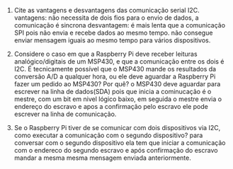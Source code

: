1. Cite as vantagens e desvantagens das comunicação serial I2C.
vantagens: não necessita de dois fios para o envio de dados, a comunicação é sincrona
desvantagem: é mais lenta que a comunicação SPI pois não envia e recebe dados ao mesmo tempo. não consegue enviar mensagem iguais ao mesmo tempo para vários dispositivos.

2. Considere o caso em que a Raspberry Pi deve receber leituras analógico/digitais de um MSP430, e que a comunicação entre os dois é I2C. É tecnicamente possível que o MSP430 mande os resultados da conversão A/D a qualquer hora, ou ele deve aguardar a Raspberry Pi fazer um pedido ao MSP430? Por quê?
o MSP430 deve aguardar para escrever na linha de dados(SDA) pois que inicia a cominucação é o mestre, com um bit em nivel lógico baixo, em seguida o mestre envia o endereço do escravo e apos a confirmação pelo escravo ele pode escrever na linha de comunicação.

3. Se o Raspberry Pi tiver de se comunicar com dois dispositivos via I2C, como executar a comunicação com o segundo dispositivo?
para conversar com o segundo dispositivo ela tem que iniciar a comunicação com o endereco do segundo escravo e após confirmação do escravo mandar a mesma mesma mensagem enviada anteriormente.










